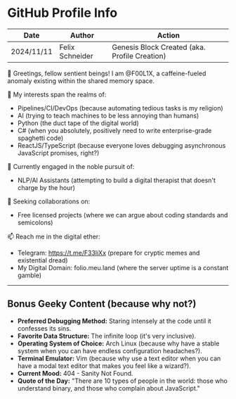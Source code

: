 # GitHub Profile Info

Date        | Author          | Action
------------|-----------------|-----------------
2024/11/11  | Felix Schneider  | Genesis Block Created (aka. Profile Creation)

👋 Greetings, fellow sentient beings! I am @F00L1X, a caffeine-fueled anomaly existing within the shared memory space.

👀 My interests span the realms of:
   - Pipelines/CI/DevOps (because automating tedious tasks is my religion)
   - AI (trying to teach machines to be less annoying than humans)
   - Python (the duct tape of the digital world)
   - C# (when you absolutely, positively need to write enterprise-grade spaghetti code)
   - ReactJS/TypeScript (because everyone loves debugging asynchronous JavaScript promises, right?)

🌱 Currently engaged in the noble pursuit of:
   - NLP/AI Assistants (attempting to build a digital therapist that doesn't charge by the hour)

💞 Seeking collaborations on:
   - Free licensed projects (where we can argue about coding standards and semicolons)

📫 Reach me in the digital ether:
   - Telegram: https://t.me/F33liXx (prepare for cryptic memes and existential dread)
   - My Digital Domain: folio.meu.land (where the server uptime is a constant gamble)

---

## Bonus Geeky Content (because why not?)

* **Preferred Debugging Method:** Staring intensely at the code until it confesses its sins.
* **Favorite Data Structure:** The infinite loop (it's very inclusive).
* **Operating System of Choice:** Arch Linux (because why have a stable system when you can have endless configuration headaches?).
* **Terminal Emulator:** Vim (because why use a text editor when you can have a modal text editor that makes you feel like a wizard?).
* **Current Mood:** 404 - Sanity Not Found.
* **Quote of the Day:** "There are 10 types of people in the world: those who understand binary, and those who complain about JavaScript."
